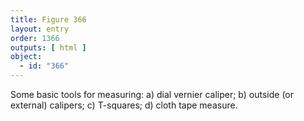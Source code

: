 ```yaml
---
title: Figure 366
layout: entry
order: 1366
outputs: [ html ]
object:
  - id: "366"
---
```


Some basic tools for measuring: a) dial vernier caliper; b) outside (or external) calipers; c) T-squares; d) cloth tape measure.
